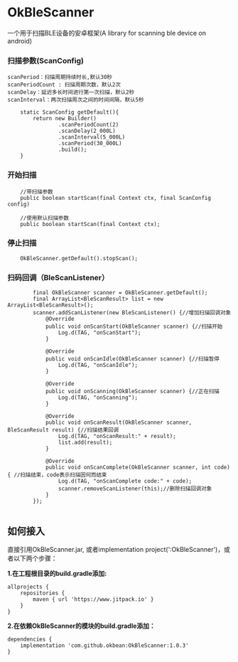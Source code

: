 # OkBleScanner
一个用于扫描BLE设备的安卓框架(A library for scanning ble device on android)

### 扫描参数(ScanConfig)
```
scanPeriod：扫描周期持续时长,默认30秒
scanPeriodCount : 扫描周期次数，默认2次
scanDelay：延迟多长时间进行第一次扫描，默认2秒
scanInterval：两次扫描周次之间的时间间隔，默认5秒

    static ScanConfig getDefault(){
        return new Builder()
                .scanPeriodCount(2)
                .scanDelay(2_000L)
                .scanInterval(5_000L)
                .scanPeriod(30_000L)
                .build();
    }

```

### 开始扫描
```
    //带扫描参数
    public boolean startScan(final Context ctx, final ScanConfig config)
    
    //使用默认扫描参数
    public boolean startScan(final Context ctx);
```

### 停止扫描
```
    OkBleScanner.getDefault().stopScan();
```

### 扫码回调（BleScanListener）
```
        final OkBleScanner scanner = OkBleScanner.getDefault();
        final ArrayList<BleScanResult> list = new ArrayList<BleScanResult>();
        scanner.addScanListener(new BleScanListener() {//增加扫描回调对象
            @Override
            public void onScanStart(OkBleScanner scanner) {//扫描开始
                Log.d(TAG, "onScanStart");
            }

            @Override
            public void onScanIdle(OkBleScanner scanner) {//扫描暂停
                Log.d(TAG, "onScanIdle");
            }

            @Override
            public void onScanning(OkBleScanner scanner) {//正在扫描
                Log.d(TAG, "onScanning");
            }

            @Override
            public void onScanResult(OkBleScanner scanner, BleScanResult result) {//扫描结果回调
                Log.d(TAG, "onScanResult:" + result);
                list.add(result);
            }

            @Override
            public void onScanComplete(OkBleScanner scanner, int code) { //扫描结束，code表示扫描因何而结束
                Log.d(TAG, "onScanComplete code:" + code);
                scanner.removeScanListener(this);//删除扫描回调对象
            }
        });
    
```
## 如何接入 ##
直接引用OkBleScanner.jar, 或者implementation project(':OkBleScanner')，或者以下两个步骤：

**1.在工程根目录的build.gradle添加:**
``` 
allprojects {
    repositories {
        maven { url 'https://www.jitpack.io' }
    }
}
```

**2.在依赖OkBleScanner的模块的build.gradle添加：**
```
dependencies {
    implementation 'com.github.okbean:OkBleScanner:1.0.3'
}
```

